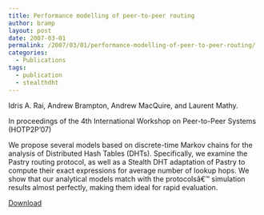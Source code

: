 ```yaml
---
title: Performance modelling of peer-to-peer routing
author: bramp
layout: post
date: 2007-03-01
permalink: /2007/03/01/performance-modelling-of-peer-to-peer-routing/
categories:
  - Publications
tags:
  - publication
  - stealthdht
---
```

Idris A. Rai, Andrew Brampton, Andrew MacQuire, and Laurent Mathy.

In proceedings of the 4th International Workshop on Peer-to-Peer Systems (HOTP2P&#8217;07)

We propose several models based on discrete-time Markov chains for the analysis of Distributed Hash Tables (DHTs). Specifically, we examine the Pastry routing protocol, as well as a Stealth DHT adaptation of Pastry to compute their exact expressions for average number of lookup hops. We show that our analytical models match with the protocolsâ€™ simulation results almost perfectly, making them ideal for rapid evaluation.

[Download][1]

 [1]: /papers/models.pdf